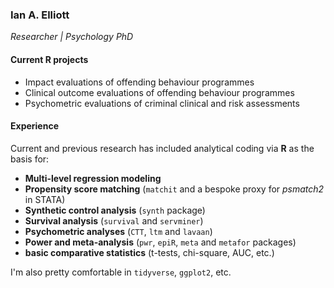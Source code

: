 ### Ian A. Elliott  
*Researcher | Psychology PhD*  

#### Current R projects<br>
- Impact evaluations of offending behaviour programmes  
- Clinical outcome evaluations of offending behaviour programmes  
- Psychometric evaluations of criminal clinical and risk assessments  

#### Experience<br>
Current and previous research has included analytical coding via **R** as the basis for:  
- **Multi-level regression modeling**  
- **Propensity score matching** (``matchit`` and a bespoke proxy for *psmatch2* in STATA)  
- **Synthetic control analysis**  (``synth`` package)  
- **Survival analysis** (``survival`` and ``servminer``)
- **Psychometric analyses** (``CTT``, ``ltm`` and ``lavaan``)  
- **Power and meta-analysis** (``pwr``, ``epiR``, ``meta`` and ``metafor`` packages)  
- **basic comparative statistics** (t-tests, chi-square, AUC, etc.)  

I'm also pretty comfortable in ``tidyverse``, ``ggplot2``, etc.  
